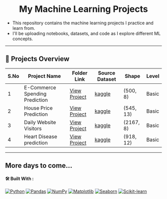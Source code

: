 
<!--<img src="https://image.shutterstock.com/image-vector/machine-learning-banner-web-icon-260nw-1110900704.jpg" width=90% align="center">-->
<h1 align="center" size=50>My Machine Learning Projects </h1>

- This repository contains the machine learning projects I practice and learn from.  
- I'll be uploading notebooks, datasets, and code as I explore different ML concepts.

---
## 📁 Projects Overview

| S.No | Project Name                                       | Folder Link                                                                                   | Source Dataset |  Shape | Level |
|------|----------------------------------------------------|-----------------------------------------------------------------------------------------------|-------------------|----------|---------|
| 1    | E-Commerce Spending Prediction                     | [View Project](https://github.com/kammala-kalyan/My-ML-Projects/tree/main/Basic/E-Commerce) | [kaggle](https://www.kaggle.com/datasets/srolka/ecommerce-customers) | (500, 8) | Basic |
| 2    | House Price Prediction                             | [View Project](https://github.com/kammala-kalyan/My-ML-Projects/tree/main/Basic/House%20prices) | [kaggle](https://www.kaggle.com/datasets/harishkumardatalab/housing-price-prediction) |  (545, 13) | Basic |
| 3    | Daily Website Visitors                             | [View Project](https://github.com/kammala-kalyan/My-ML-Projects/tree/main/Basic/Daily%20Website%20Visitors) | [kaggle](https://www.kaggle.com/datasets/bobnau/daily-website-visitors) | (2167, 8) | Basic |
| 4    | Heart Disease prediction                    | [View Project](https://github.com/kammala-kalyan/My-ML-Projects/tree/main/Basic/Heart%20Disease%20Prediction) | [kaggle]() | (918, 12) | Basic |
---
More days to come...
---

#### 🛠 Built With :

[![Python](https://img.shields.io/badge/Python-3776AB?style=for-the-badge&logo=python&logoColor=white)](https://www.python.org/) [![Pandas](https://img.shields.io/badge/Pandas-150458?style=for-the-badge&logo=pandas&logoColor=white)](https://pandas.pydata.org/) [![NumPy](https://img.shields.io/badge/NumPy-013243?style=for-the-badge&logo=numpy&logoColor=white)](https://numpy.org/) [![Matplotlib](https://img.shields.io/badge/Matplotlib-2C5AA0?style=for-the-badge&logo=matplotlib&logoColor=white)](https://matplotlib.org/) [![Seaborn](https://img.shields.io/badge/Seaborn-5385A0?style=for-the-badge&logo=seaborn&logoColor=white)](https://seaborn.pydata.org/) [![Scikit-learn](https://img.shields.io/badge/Scikit--learn-F7931E?style=for-the-badge&logo=scikit-learn&logoColor=white)](https://scikit-learn.org/stable/)
